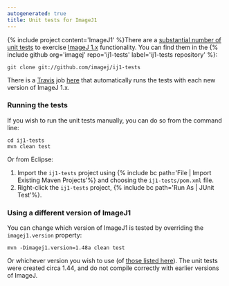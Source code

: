 ```yaml
---
autogenerated: true
title: Unit tests for ImageJ1
---
```


{% include project content='ImageJ1' %}There are a [substantial number of unit tests](/news/2011-10-07_-_Unit_tests_for_ImageJ_1.45) to exercise [ImageJ 1.x](/software/imagej1) functionality. You can find them in the {% include github org='imagej' repo='ij1-tests' label='ij1-tests repository' %}:

    git clone git://github.com/imagej/ij1-tests

There is a [Travis](/develop/travis) job [here](https://travis-ci.com/imagej/ij1-tests) that automatically runs the tests with each new version of ImageJ 1.x.

### Running the tests

If you wish to run the unit tests manually, you can do so from the command line:

    cd ij1-tests
    mvn clean test

Or from Eclipse:

1.  Import the `ij1-tests` project using {% include bc path='File | Import Existing Maven Projects'%} and choosing the `ij1-tests/pom.xml` file.
2.  Right-click the `ij1-tests` project, {% include bc path='Run As | JUnit Test'%}.

### Using a different version of ImageJ1

You can change which version of ImageJ1 is tested by overriding the `imagej1.version` property:

    mvn -Dimagej1.version=1.48a clean test

Or whichever version you wish to use (of [those listed here](https://maven.scijava.org/content/groups/public/net/imagej/ij/)). The unit tests were created circa 1.44, and do not compile correctly with earlier versions of ImageJ.
